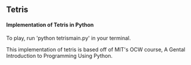 ## Tetris

#### Implementation of Tetris in Python

To play, run 'python tetrismain.py' in your terminal.

This implementation of tetris is based off of MIT's OCW course, A Gental Introduction to Programming Using Python.
